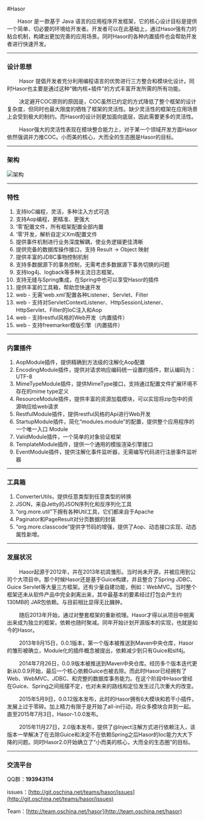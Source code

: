 #Hasor

&emsp;&emsp;Hasor 是一款基于 Java 语言的应用程序开发框架，它的核心设计目标是提供一个简单、切必要的环境给开发者。开发者可以在此基础上，通过Hasor强有力的粘合机制，构建出更加完善的应用场景。同时Hasor的各种内置插件也会帮助开发者进行快速开发。

----------
### 设计思想

&emsp;&emsp; Hasor 提倡开发者充分利用编程语言的优势进行三方整合和模块化设计。同时Hasor也主要是通过这种“微内核+插件”的方式丰富开发所需的所有功能。

&emsp;&emsp; 决定避开COC原则的原因是，COC虽然已约定的方式降低了整个框架的设计复杂度，但同时也最大限度的牺牲了框架的灵活性。缺少灵活性的框架在应用场景上会受到极大的制约。而Hasor的设计则更加面向底层，因此需要更多的灵活性。

&emsp;&emsp; Hasor强大的灵活性表现在模块整合能力上，对于某一个领域开发方面Hasor依然强调并力推COC。小而美的核心，大而全的生态圈是Hasor的目标。

----------
### 架构

![架构](http://static.oschina.net/uploads/space/2015/1127/185946_9TWV_1166271.png)

----------
### 特性
01. 支持IoC编程，灵活，多种注入方式可选
02. 支持Aop编程，更精准、更强大
03. ‘零’配置文件，所有框架配置全部内置
04. ‘零’开发，解析自定义Xml配置文件
05. 提供事件机制进行业务深度解耦，使业务逻辑更佳清晰
06. 提供完备的数据库操作接口，支持 Result -> Object 映射
07. 提供丰富的JDBC事物控制机制
08. 支持多数据源下的事务控制，无需考虑多数据源下事务切换的问题
09. 支持log4j、logback等多种主流日志框架。
10. 支持无缝与Spring集成，在Spring中也可以享受Hasor的插件
11. 提供丰富的工具箱，帮助您快速开发
12. web - 无需‘web.xml’配置各种Listener、Servlet、Filter
13. web - 支持对ServletContextListener、HttpSessionListener、HttpServlet、Filter的IoC注入和Aop
14. web - 支持restful风格的Web开发（内置插件）
15. web - 支持freemarker模版引擎（内置插件）

----------
### 内置插件
01. AopModule插件，提供精确到方法级的注解化Aop配置
02. EncodingModule插件，提供对请求响应编码统一设置的插件，默认编码为：UTF-8
03. MimeTypeModule插件，提供MimeType接口，支持通过配置文件扩展环境不存在的mime type定义
04. ResourceModule插件，提供丰富的资源加载模块，可以实现将zip包中的资源响应给web请求
05. RestfulModule插件，提供restful风格的Api进行Web开发
06. StartupModule插件，简化“modules.module”的配置，提供整个应用程序的一个唯一入口 Module
07. ValidModule插件，一个简单的对象验证框架
08. TemplateModule插件，提供一个通用的模版渲染引擎接口
08. EventModule插件，提供注解化事件监听器，无需编写代码进行注册事件监听器

----------
### 工具箱
01. ConverterUtils，提供任意类型到任意类型的转换
02. JSON，来自Jetty的JSON序列化和反序列化工具
03. “org.more.util”下拥有各种Util工具，它们都来自于Apache
04. Paginator和PageResult对分页数据的封装
05. “org.more.classcode”提供字节码的增强，提供了Aop、动态接口实现、动态属性新增。

----------
### 发展状况

&emsp;&emsp; Hasor起源于2012年，并在2013年初具雏形。当时尚未开源，并被应用到公司个大项目中。那个时候Hasor还是基于Guice构建，并且整合了Spring JDBC、Guice Servlet等大量三方框架。还有少量自建功能，例如：WebMVC。当时整个框架还未从软件产品中完全剥离出来，其中最基本的要素经过打包会产生约 130MB的 JAR包依赖。与目前相比显得无比臃肿。

&emsp;&emsp; 随后2013年开始，通过对整套框架的重新梳理。Hasor才得以从项目中脱离出来成为独立的框架，依赖也随时聚减。同年开始计划开源版本的实现，也就是如今的Hasor。

&emsp;&emsp; 2013年9月15日，0.0.1版本，第一个版本被推送到Maven中央仓库，Hasor的雏形被确立，Module化的插件概念被提出，依赖减少到只有Guice和slf4j。

&emsp;&emsp; 2014年7月26日，0.0.9版本被推送到Maven中央仓库。经历多个版本迭代更新从0.0.9开始，最后一个核心依赖Guice也被去除。而此时Hasor已经拥有了Web、WebMVC、JDBC、和完整的数据库事务能力。在这个阶段中Hasor曾经在Guice、Spring之间摇摆不定，也对未来的路线和定位发生过几次重大的改变。

&emsp;&emsp; 2015年5月9日，0.0.12版本发布，此时的Hasor拥有6大模块和若干小插件，发展上过于零碎。加上精力有限于是开始了all-in行动，将众多模块合并到一起。直至2015年7月3日，Hasor-1.0.0发布。

&emsp;&emsp; 2015年11月27日，2.0版本发布，提供了@Inject注解方式进行依赖注入，该版本一举解决了在去除Guice和决定不在依赖Spring之后Hasor的Ioc能力大大下降的问题。同时Hasor2.0开始确立了“小而美的核心，大而全的生态圈”的目标。

----------
### 交流平台

QQ群：**193943114**

issues：[http://git.oschina.net/teams/hasor/issues](http://git.oschina.net/teams/hasor/issues)

Team：[http://team.oschina.net/hasor](http://team.oschina.net/hasor)
